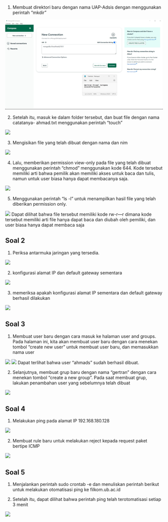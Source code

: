 1) Membuat direktori baru dengan nama UAP-Adsis dengan menggunakan perintah
“mkdir”
<img src="1.jpg">

2) Setelah itu, masuk ke dalam folder tersebut, dan buat file dengan nama catatanya-
ahmad.txt menggunakan perintah “touch”
<img src="Screenshots/Soal 1/2.jpg">

3) Mengisikan file yang telah dibuat dengan nama dan nim
<img src="Screenshots/Soal 1/3.jpg">

4) Lalu, memberikan permission view-only pada file yang telah dibuat menggunakan
perintah “chmod” menggunakan kode 644. Kode tersebut memiliki arti bahwa pemilik
akan memiliki akses untuk baca dan tulis, namun untuk user biasa hanya dapat
membacanya saja.
<img src="Screenshots/Soal 1/4.jpg">

5) Menggunakan perintah “ls -l” untuk menampilkan hasil file yang telah diberikan
permission only.
<img src="Screenshots/Soal 1/5.jpg">
Dapat dilihat bahwa file tersebut memiliki kode rw-r—r dimana kode tersebut
memiliki arti file hanya dapat baca dan diubah oleh pemiliki, dan user biasa hanya
dapat membaca saja

Soal 2
------------------------------------------------

1) Periksa antarmuka jaringan yang tersedia.
<img src="Screenshots/Soal 2/6.jpg">

2) konfigurasi alamat IP dan default gateway sementara
<img src="Screenshots/Soal 2/7.jpg">

3) memeriksa apakah konfigurasi alamat IP sementara dan default gateway berhasil dilakukan 
<img src="Screenshots/Soal 2/8.jpg">

Soal 3
------------------------------------------------


1) Membuat user baru dengan cara masuk ke halaman user and groups. Pada halaman
ini, kita akan membuat user baru dengan cara menekan tombol “create new user” untuk
membuat user baru, dan memasukkan nama user
<img src="Screenshots/Soal 3/10.jpg">
<img src="Screenshots/Soal 3/9.jpg">
Dapat terlihat bahwa user “ahmads” sudah berhasil dibuat.

2) Selanjutnya, membuat grup baru dengan nama “gertran” dengan cara menekan tombol
“create a new group”. Pada saat membuat grup, lakukan penambahan user yang
sebelumnya telah dibuat
<img src="Screenshots/Soal 3/12.jpg">

Soal 4
------------------------------------------------

1) Melakukan ping pada alamat IP 192.168.180.128
<img src="Screenshots/Soal 4/13.jpg">

2) Membuat rule baru untuk melakukan reject kepada request paket bertipe ICMP
<img src="Screenshots/Soal 4/14.jpg">


Soal 5
------------------------------------------------

1) Menjalankan perintah sudo crontab -e dan menuliskan perintah berikut untuk melakukan otomatisasi ping ke filkom.ub.ac.id

2) Setelah itu, dapat dilihat bahwa perintah ping telah terotomatisasi setiap 3 menit
<img src="Screenshots/Soal 5/15.jpg">

